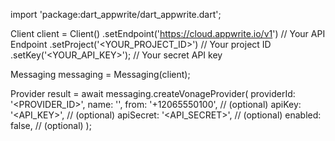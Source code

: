 import 'package:dart_appwrite/dart_appwrite.dart';

Client client = Client()
    .setEndpoint('https://cloud.appwrite.io/v1') // Your API Endpoint
    .setProject('<YOUR_PROJECT_ID>') // Your project ID
    .setKey('<YOUR_API_KEY>'); // Your secret API key

Messaging messaging = Messaging(client);

Provider result = await messaging.createVonageProvider(
    providerId: '<PROVIDER_ID>',
    name: '<NAME>',
    from: '+12065550100', // (optional)
    apiKey: '<API_KEY>', // (optional)
    apiSecret: '<API_SECRET>', // (optional)
    enabled: false, // (optional)
);
